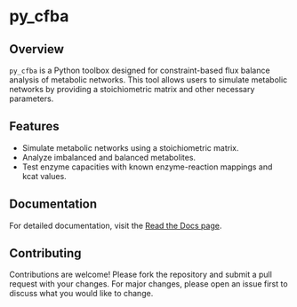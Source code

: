py_cfba
=============================

## Overview

`py_cfba` is a Python toolbox designed for constraint-based flux balance analysis of metabolic networks. This tool allows users to simulate metabolic networks by providing a stoichiometric matrix and other necessary parameters.

## Features

- Simulate metabolic networks using a stoichiometric matrix.
- Analyze imbalanced and balanced metabolites.
- Test enzyme capacities with known enzyme-reaction mappings and kcat values.

## Documentation

For detailed documentation, visit the [Read the Docs page](https://tp-watson-python-cfba.readthedocs.io/en/latest/).

## Contributing

Contributions are welcome! Please fork the repository and submit a pull request with your changes. For major changes, please open an issue first to discuss what you would like to change.
